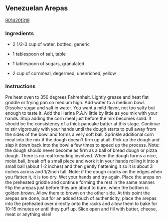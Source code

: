 ## Venezuelan Arepas

[901d20f319](http://www.food.com/recipe/venezuelan-arepas-474637)

### Ingredients

 - 2 1/2-3 cup of water, bottled, generic

 - 1 tablespoon of salt, table

 - 1 tablespoon of sugars, granulated

 - 2 cup of cornmeal, degermed, unenriched, yellow

### Instructions

Pre heat oven to 350 degrees Fahrenheit. Lightly grease and heat flat griddle or frying pan on medium high. Add water to a medium bowl. Dissolve sugar and salt in water. You want a mild flavor, not too salty but enough to taste it. Add the Harina P.A.N little by little as you mix with your hands. Stop adding the corn meal just before the mix becomes solid. It should be the consistency of a thick pancake batter at this stage. Continue to stir vigorously with your hands until the dough starts to pull away from the sides of the bowl and forms a very soft ball. Sprinkle additional corn meal into the mix if the dough doesn't firm up at all. Pick up the dough and slap it down back into the bowl a few times to speed up the process. Note: the dough should never become as firm as a ball of bread dough or pizza dough. There is no real kneading involved. When the dough forms a nice, moist ball, break off a small piece and work it in your hands rolling it into a small ball (about 1-2 inches) and then gently flattening it so it is about 3 inches across and 1/2inch tall. Note: if the dough cracks on the edges when you flatten it, it is too dry. Wet your hands and try again. Place the arepa on the preheated griddle and continue forming the rest in the same manner. Flip the arepas just before they are about to burn, when the bottom is golden brown. Allow them to brown on the other side. At this point the arepas are done, but for an added touch of authenticity, place the arepas into the preheated over directly onto the racks and allow them to bake for 10-15 minutes or until they puff up. Slice open and fill with butter, cheese, meat or anything else!